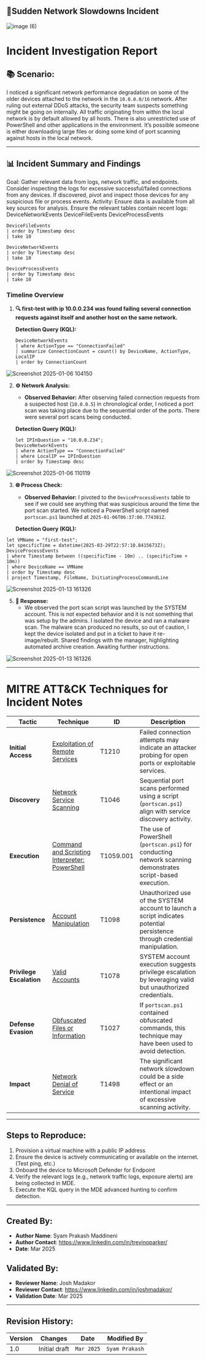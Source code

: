 ## **🎯Sudden Network Slowdowns Incident**

![image (6)](https://github.com/user-attachments/assets/13a2858a-3e92-43fe-9b05-1df1ac32d1ac)

# Incident Investigation Report

## 📚 **Scenario:**
I noticed a significant network performance degradation on some of the older devices attached to the network in the `10.0.0.0/16` network. After ruling out external DDoS attacks, the security team suspects something might be going on internally. All traffic originating from within the local network is by default allowed by all hosts. There is also unrestricted use of PowerShell and other applications in the environment. It’s possible someone is either downloading large files or doing some kind of port scanning against hosts in the local network.

---

## 📊 **Incident Summary and Findings**

Goal: Gather relevant data from logs, network traffic, and endpoints.
Consider inspecting the logs for excessive successful/failed connections from any devices.  If discovered, pivot and inspect those devices for any suspicious file or process events.
Activity: Ensure data is available from all key sources for analysis.
Ensure the relevant tables contain recent logs:
DeviceNetworkEvents
DeviceFileEvents
DeviceProcessEvents

```kql
DeviceFileEvents
| order by Timestamp desc 
| take 10

DeviceNetworkEvents
| order by Timestamp desc 
| take 10

DeviceProcessEvents
| order by Timestamp desc 
| take 10
```

### **Timeline Overview**
1. **🔍 first-test with ip 10.0.0.234 was found failing several connection requests against itself and another host on the same network.**

   **Detection Query (KQL):**
   ```kql
   DeviceNetworkEvents
   | where ActionType == "ConnectionFailed"
   | summarize ConnectionCount = count() by DeviceName, ActionType, LocalIP
   | order by ConnectionCount
   ```

![Screenshot 2025-01-06 104150](https://github.com/CyberSyam007/Sudden-Network-Slowdown-Incident/blob/main/Media/Screenshot%202025-04-25%20215915.png)


2. **⚙️ Network Analysis:**
   - **Observed Behavior:** After observing failed connection requests from a suspected host (`10.0.0.5`) in chronological order, I noticed a port scan was taking place due to the sequential order of the ports. There were several port scans being conducted.

   **Detection Query (KQL):**
   ```kql
   let IPInQuestion = "10.0.0.234";
   DeviceNetworkEvents
   | where ActionType == "ConnectionFailed"
   | where LocalIP == IPInQuestion
   | order by Timestamp desc
   ```
![Screenshot 2025-01-06 110119](https://github.com/CyberSyam007/Sudden-Network-Slowdown-Incident/blob/main/Media/2.png)

   

3. **🌐 Process Check:**
   - **Observed Behavior:** I pivoted to the `DeviceProcessEvents` table to see if we could see anything that was suspicious around the time the port scan started. We noticed a PowerShell script named `portscan.ps1` launched at `2025-01-06T06:37:00.774381Z`.

   **Detection Query (KQL):**
```kql
let VMName = "first-test";
let specificTime = datetime(2025-03-29T22:57:10.8415673Z);
DeviceProcessEvents
| where Timestamp between ((specificTime - 10m) .. (specificTime + 10m))
| where DeviceName == VMName
| order by Timestamp desc
| project Timestamp, FileName, InitiatingProcessCommandLine
```
![Screenshot 2025-01-13 161326](https://github.com/CyberSyam007/Sudden-Network-Slowdown-Incident/blob/main/Media/3.png)

5. **📝 Response:**
   - We observed the port scan script was launched by the SYSTEM account. This is not expected behavior and it is not something that was setup by the admins. I isolated the device and ran a malware scan. The malware scan produced no results, so out of caution, I kept the device isolated and put in a ticket to have it re-image/rebuilt. Shared findings with the manager, highlighting automated archive creation. Awaiting further instructions.
 
![Screenshot 2025-01-13 161326](https://github.com/CyberSyam007/Sudden-Network-Slowdown-Incident/blob/main/Media/4.png)



---

# MITRE ATT&CK Techniques for Incident Notes

| **Tactic**                | **Technique**                                                                                       | **ID**       | **Description**                                                                                                                                 |
|---------------------------|---------------------------------------------------------------------------------------------------|-------------|-------------------------------------------------------------------------------------------------------------------------------------------------|
| **Initial Access**         | [Exploitation of Remote Services](https://attack.mitre.org/techniques/T1210/)                     | T1210        | Failed connection attempts may indicate an attacker probing for open ports or exploitable services.                                            |
| **Discovery**              | [Network Service Scanning](https://attack.mitre.org/techniques/T1046/)                           | T1046        | Sequential port scans performed using a script (`portscan.ps1`) align with service discovery activity.                                         |
| **Execution**              | [Command and Scripting Interpreter: PowerShell](https://attack.mitre.org/techniques/T1059/001/)  | T1059.001    | The use of PowerShell (`portscan.ps1`) for conducting network scanning demonstrates script-based execution.                                    |
| **Persistence**            | [Account Manipulation](https://attack.mitre.org/techniques/T1098/)                               | T1098        | Unauthorized use of the SYSTEM account to launch a script indicates potential persistence through credential manipulation.                     |
| **Privilege Escalation**   | [Valid Accounts](https://attack.mitre.org/techniques/T1078/)                                     | T1078        | SYSTEM account execution suggests privilege escalation by leveraging valid but unauthorized credentials.                                       |
| **Defense Evasion**        | [Obfuscated Files or Information](https://attack.mitre.org/techniques/T1027/)                    | T1027        | If `portscan.ps1` contained obfuscated commands, this technique may have been used to avoid detection.                                         |
| **Impact**                 | [Network Denial of Service](https://attack.mitre.org/techniques/T1498/)                          | T1498        | The significant network slowdown could be a side effect or an intentional impact of excessive scanning activity.                              |

---

## Steps to Reproduce:
1. Provision a virtual machine with a public IP address
2. Ensure the device is actively communicating or available on the internet. (Test ping, etc.)
3. Onboard the device to Microsoft Defender for Endpoint
4. Verify the relevant logs (e.g., network traffic logs, exposure alerts) are being collected in MDE.
5. Execute the KQL query in the MDE advanced hunting to confirm detection.

---

## Created By:
- **Author Name**: Syam Prakash Maddineni
- **Author Contact**: https://www.linkedin.com/in/trevinoparker/
- **Date**: Mar 2025

## Validated By:
- **Reviewer Name**: Josh Madakor
- **Reviewer Contact**: https://www.linkedin.com/in/joshmadakor/
- **Validation Date**: Mar 2025

---

## Revision History:
| **Version** | **Changes**                   | **Date**         | **Modified By**   |
|-------------|-------------------------------|------------------|-------------------|
| 1.0         | Initial draft                  | `Mar 2025`  | `Syam Prakash`   
